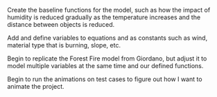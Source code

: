 Create the baseline functions for the model, such as how the impact of humidity is reduced gradually as the temperature increases
and the distance between objects is reduced.

Add and define variables to equations and as constants such as wind, material type that is burning, slope, etc.

Begin to replicate the Forest Fire model from Giordano, but adjust it to model multiple variables at the same time and our defined
functions.

Begin to run the animations on test cases to figure out how I want to animate the project.
